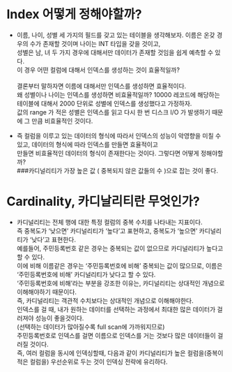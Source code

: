 # Index 어떻게 정해야할까?

- 이름, 나이, 성별 세 가지의 필드를 갖고 있는 테이블을 생각해보자. 이름은 온갖 경우의 수가 존재할 것이며 나이는 INT 타입을 갖을 것이고, <br>
성별은 남, 녀 두 가지 경우에 대해서만 데이터가 존재할 것임을 쉽게 예측할 수 있다.<br>
이 경우 어떤 컬럼에 대해서 인덱스를 생성하는 것이 효율적일까? <br><br>
결론부터 말하자면 이름에 대해서만 인덱스를 생성하면 효율적이다.<br>
왜 성별이나 나이는 인덱스를 생성하면 비효율적일까? 10000 레코드에 해당하는 테이블에 대해서 2000 단위로 성별에 인덱스를 생성했다고 가정하자.<br>
값의 range 가 적은 성별은 인덱스를 읽고 다시 한 번 디스크 I/O 가 발생하기 때문에 그 만큼 비효율적인 것이다.


- 즉 컬럼을 이루고 있는 데이터의 형식에 따라서 인덱스의 성능이 악영향을 미칠 수 있고, 데이터의 형식에 따라 인덱스를 만들면 효율적이고<br>
만들면 비효율적인 데이터의 형식이 존재한다는 것이다. 그렇다면 어떻게 정해야할까?<br>
###카디널리티가 가장 높은 값 ( 중복되지 않은 값들의 수 )으로 잡는 것이 좋다.



# Cardinality, 카디날리티란 무엇인가?
- 카디널리티는 전체 행에 대한 특정 컬럼의 중복 수치를 나타내는 지표이다.<br>
즉 중복도가 ‘낮으면’ 카디널리티가 ‘높다’고 표현하고, 중복도가 ‘높으면’ 카디널리티가 ‘낮다’고 표현한다.<br>
예를들어, 주민등록번호 같은 경우는 중복되는 값이 없으므로 카디널리티가 높다고 할 수 있다.<br>
이에 비해 이름같은 경우는 ‘주민등록번호에 비해’ 중복되는 값이 많으므로, 이름은 ‘주민등록번호에 비해’ 카디널리티가 낮다고 할 수 있다.<br>
‘주민등록번호에 비해’라는 부분을 강조한 이유는, 카디널리티는 상대적인 개념으로 이해해야하기 때문이다.<br>
즉, 카디널리티는 객관적 수치보다는 상대적인 개념으로 이해해야한다.<br>
인덱스를 걸 때, 내가 원하는 데이터를 선택하는 과정에서 최대한 많은 데이터가 걸러져야 성능이 좋을것이다.<br>
(선택하는 데이터가 많아질수록 full scan에 가까워지므로)<br>
주민등록번호로 인덱스를 걸면 이름으로 인덱스를 거는 것보다 많은 데이터들이 걸러질 것이다.<br>
즉, 여러 컬럼을 동시에 인덱싱할때, 다음과 같이 카디널리티가 높은 컬럼을(중복이 적은 컬럼을) 우선순위로 두는 것이 인덱싱 전략에 유리하다.